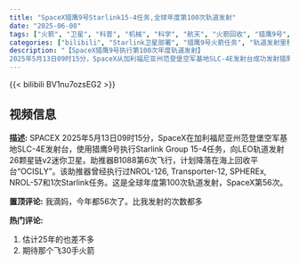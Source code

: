 ```yaml
---
title: "SpaceX猎鹰9号Starlink15-4任务,全球年度第100次轨道发射"
date: "2025-06-08"
tags: ["火箭", "卫星", "科普", "机械", "科学", "航天", "火箭回收", "猎鹰9号", "SpaceX", "星链"]
categories: ["bilibili", "Starlink卫星部署", "猎鹰9号火箭任务", "轨道发射里程碑"]
description: "【SpaceX猎鹰9号执行第100次年度轨道发射】  
2025年5月13日09时15分，SpaceX从加利福尼亚州范登堡空军基地SLC-4E发射台成功发射猎鹰9号火箭，将26颗星链v2迷你卫星送入近地轨道（LEO），执行Starlink Group 15-4任务。本次任务使用已第6次飞行的助推器B1088，计划着陆于海上回收平台“OCISLY”，此前该助推器曾参与NROL-126、Transporter-12等5次任务。此次发射标志着2025年全球年度第100次轨道发射，其中SpaceX独占56次，再次展现其火箭复用与高频次发射能力，为星链网络扩建奠定基础。"
---
```


{{< bilibili BV1nu7ozsEG2 >}}

## 视频信息

**描述:**
SPACEX
2025年5月13日09时15分，SpaceX在加利福尼亚州范登堡空军基地SLC-4E发射台，使用猎鹰9号执行Starlink Group 15-4任务，向LEO轨道发射26颗星链v2迷你卫星。助推器B1088第6次飞行，计划降落在海上回收平台“OCISLY”。该助推器曾经执行过NROL-126, Transporter-12, SPHEREx, NROL-57和1次Starlink任务。这是全球年度第100次轨道发射，SpaceX第56次。

**置顶评论:**
我滴妈，今年都56次了。比我发射的次数都多

**热门评论:**
1. 估计25年的也差不多
2. 期待那个飞30手火箭
